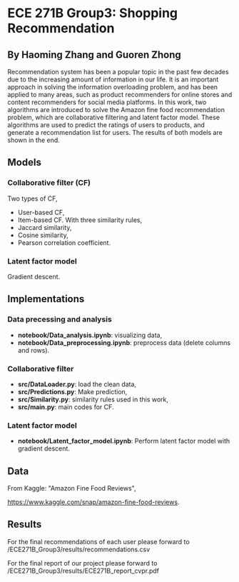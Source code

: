 # ECE 271B Group3: Shopping Recommendation

## By Haoming Zhang and Guoren Zhong

Recommendation system has been a popular topic in the past few decades due to the increasing amount of information in our life. It is an important approach in solving the information overloading problem, and has been applied to many areas, such as product recommenders for online stores and content recommenders for social media platforms. In this work, two algorithms are introduced to solve the Amazon fine food recommendation problem, which are collaborative filtering and latent factor model. These algorithms are used to predict the ratings of users to products, and generate a recommendation list for users. The results of both models are shown in the end.

## Models
### Collaborative filter (CF)
Two types of CF,
+ User-based CF,
+ Item-based CF.
With three similarity rules,
+ Jaccard similarity,
+ Cosine similarity,
+ Pearson correlation coefficient.

### Latent factor model
Gradient descent.

## Implementations

### Data precessing and analysis
+ **notebook/Data_analysis.ipynb**: visualizing data,
+ **notebook/Data_preprocessing.ipynb**: preprocess data (delete columns and rows).

### Collaborative filter
+ **src/DataLoader.py**: load the clean data,
+ **src/Predictions.py**: Make prediction,
+ **src/Similarity.py**: similarity rules used in this work,
+ **src/main.py**: main codes for CF.

### Latent factor model
+ **notebook/Latent_factor_model.ipynb**: Perform latent factor model with gradient descent.

## Data

From Kaggle: "Amazon Fine Food Reviews",

https://www.kaggle.com/snap/amazon-fine-food-reviews.

## Results

For the final recommendations of each user please forward to /ECE271B_Group3/results/recommendations.csv

For the final report of our project please forward to /ECE271B_Group3/results/ECE271B_report_cvpr.pdf

